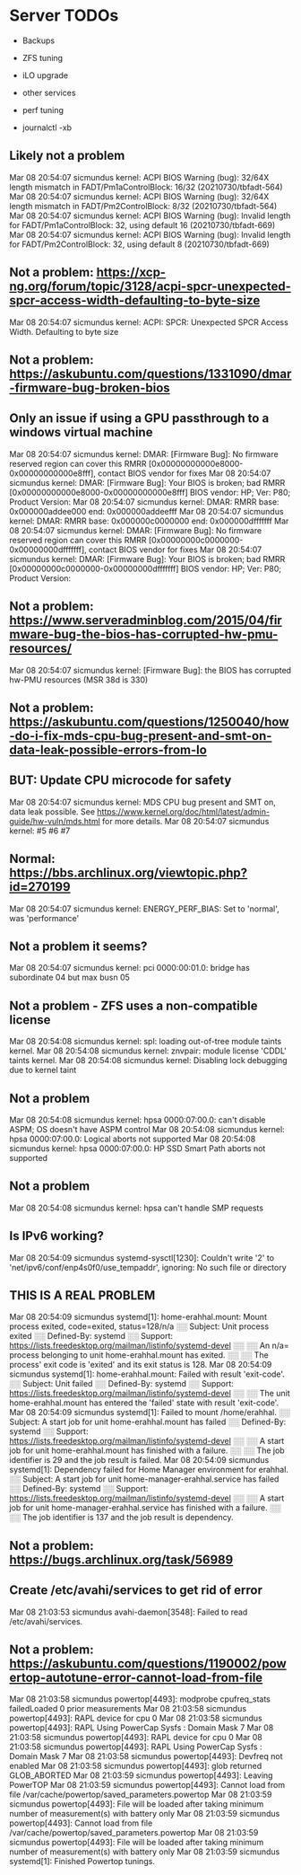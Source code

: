Server TODOs
============

* Backups

* ZFS tuning

* iLO upgrade

* other services

* perf tuning

* journalctl -xb

## Likely not a problem
Mar 08 20:54:07 sicmundus kernel: ACPI BIOS Warning (bug): 32/64X length mismatch in FADT/Pm1aControlBlock: 16/32 (20210730/tbfadt-564)
Mar 08 20:54:07 sicmundus kernel: ACPI BIOS Warning (bug): 32/64X length mismatch in FADT/Pm2ControlBlock: 8/32 (20210730/tbfadt-564)
Mar 08 20:54:07 sicmundus kernel: ACPI BIOS Warning (bug): Invalid length for FADT/Pm1aControlBlock: 32, using default 16 (20210730/tbfadt-669)
Mar 08 20:54:07 sicmundus kernel: ACPI BIOS Warning (bug): Invalid length for FADT/Pm2ControlBlock: 32, using default 8 (20210730/tbfadt-669)

## Not a problem: https://xcp-ng.org/forum/topic/3128/acpi-spcr-unexpected-spcr-access-width-defaulting-to-byte-size
Mar 08 20:54:07 sicmundus kernel: ACPI: SPCR: Unexpected SPCR Access Width.  Defaulting to byte size

## Not a problem: https://askubuntu.com/questions/1331090/dmar-firmware-bug-broken-bios
## Only an issue if using a GPU passthrough to a windows virtual machine
Mar 08 20:54:07 sicmundus kernel: DMAR: [Firmware Bug]: No firmware reserved region can cover this RMRR [0x00000000000e8000-0x00000000000e8fff], contact BIOS vendor for fixes
Mar 08 20:54:07 sicmundus kernel: DMAR: [Firmware Bug]: Your BIOS is broken; bad RMRR [0x00000000000e8000-0x00000000000e8fff]
                                  BIOS vendor: HP; Ver: P80; Product Version:
Mar 08 20:54:07 sicmundus kernel: DMAR: RMRR base: 0x000000addee000 end: 0x000000addeefff
Mar 08 20:54:07 sicmundus kernel: DMAR: RMRR base: 0x000000c0000000 end: 0x000000dfffffff
Mar 08 20:54:07 sicmundus kernel: DMAR: [Firmware Bug]: No firmware reserved region can cover this RMRR [0x00000000c0000000-0x00000000dfffffff], contact BIOS vendor for fixes
Mar 08 20:54:07 sicmundus kernel: DMAR: [Firmware Bug]: Your BIOS is broken; bad RMRR [0x00000000c0000000-0x00000000dfffffff]
                                  BIOS vendor: HP; Ver: P80; Product Version:

## Not a problem: https://www.serveradminblog.com/2015/04/firmware-bug-the-bios-has-corrupted-hw-pmu-resources/
Mar 08 20:54:07 sicmundus kernel: [Firmware Bug]: the BIOS has corrupted hw-PMU resources (MSR 38d is 330)

## Not a problem: https://askubuntu.com/questions/1250040/how-do-i-fix-mds-cpu-bug-present-and-smt-on-data-leak-possible-errors-from-lo
## BUT: Update CPU microcode for safety
Mar 08 20:54:07 sicmundus kernel: MDS CPU bug present and SMT on, data leak possible. See https://www.kernel.org/doc/html/latest/admin-guide/hw-vuln/mds.html for more details.
Mar 08 20:54:07 sicmundus kernel:   #5  #6  #7

## Normal: https://bbs.archlinux.org/viewtopic.php?id=270199
Mar 08 20:54:07 sicmundus kernel: ENERGY_PERF_BIAS: Set to 'normal', was 'performance'

## Not a problem it seems?
Mar 08 20:54:07 sicmundus kernel: pci 0000:00:01.0: bridge has subordinate 04 but max busn 05

## Not a problem - ZFS uses a non-compatible license
Mar 08 20:54:08 sicmundus kernel: spl: loading out-of-tree module taints kernel.
Mar 08 20:54:08 sicmundus kernel: znvpair: module license 'CDDL' taints kernel.
Mar 08 20:54:08 sicmundus kernel: Disabling lock debugging due to kernel taint

## Not a problem
Mar 08 20:54:08 sicmundus kernel: hpsa 0000:07:00.0: can't disable ASPM; OS doesn't have ASPM control
Mar 08 20:54:08 sicmundus kernel: hpsa 0000:07:00.0: Logical aborts not supported
Mar 08 20:54:08 sicmundus kernel: hpsa 0000:07:00.0: HP SSD Smart Path aborts not supported

## Not a problem
Mar 08 20:54:08 sicmundus kernel: hpsa can't handle SMP requests

## Is IPv6 working?
Mar 08 20:54:09 sicmundus systemd-sysctl[1230]: Couldn't write '2' to 'net/ipv6/conf/enp4s0f0/use_tempaddr', ignoring: No such file or directory

## THIS IS A REAL PROBLEM
Mar 08 20:54:09 sicmundus systemd[1]: home-erahhal.mount: Mount process exited, code=exited, status=128/n/a
░░ Subject: Unit process exited
░░ Defined-By: systemd
░░ Support: https://lists.freedesktop.org/mailman/listinfo/systemd-devel
░░
░░ An n/a= process belonging to unit home-erahhal.mount has exited.
░░
░░ The process' exit code is 'exited' and its exit status is 128.
Mar 08 20:54:09 sicmundus systemd[1]: home-erahhal.mount: Failed with result 'exit-code'.
░░ Subject: Unit failed
░░ Defined-By: systemd
░░ Support: https://lists.freedesktop.org/mailman/listinfo/systemd-devel
░░
░░ The unit home-erahhal.mount has entered the 'failed' state with result 'exit-code'.
Mar 08 20:54:09 sicmundus systemd[1]: Failed to mount /home/erahhal.
░░ Subject: A start job for unit home-erahhal.mount has failed
░░ Defined-By: systemd
░░ Support: https://lists.freedesktop.org/mailman/listinfo/systemd-devel
░░
░░ A start job for unit home-erahhal.mount has finished with a failure.
░░
░░ The job identifier is 29 and the job result is failed.
Mar 08 20:54:09 sicmundus systemd[1]: Dependency failed for Home Manager environment for erahhal.
░░ Subject: A start job for unit home-manager-erahhal.service has failed
░░ Defined-By: systemd
░░ Support: https://lists.freedesktop.org/mailman/listinfo/systemd-devel
░░
░░ A start job for unit home-manager-erahhal.service has finished with a failure.
░░
░░ The job identifier is 137 and the job result is dependency.

## Not a problem: https://bugs.archlinux.org/task/56989
## Create /etc/avahi/services to get rid of error
Mar 08 21:03:53 sicmundus avahi-daemon[3548]: Failed to read /etc/avahi/services.

## Not a problem: https://askubuntu.com/questions/1190002/powertop-autotune-error-cannot-load-from-file
Mar 08 21:03:58 sicmundus powertop[4493]: modprobe cpufreq_stats failedLoaded 0 prior measurements
Mar 08 21:03:58 sicmundus powertop[4493]: RAPL device for cpu 0
Mar 08 21:03:58 sicmundus powertop[4493]: RAPL Using PowerCap Sysfs : Domain Mask 7
Mar 08 21:03:58 sicmundus powertop[4493]: RAPL device for cpu 0
Mar 08 21:03:58 sicmundus powertop[4493]: RAPL Using PowerCap Sysfs : Domain Mask 7
Mar 08 21:03:58 sicmundus powertop[4493]: Devfreq not enabled
Mar 08 21:03:58 sicmundus powertop[4493]: glob returned GLOB_ABORTED
Mar 08 21:03:59 sicmundus powertop[4493]: Leaving PowerTOP
Mar 08 21:03:59 sicmundus powertop[4493]: Cannot load from file /var/cache/powertop/saved_parameters.powertop
Mar 08 21:03:59 sicmundus powertop[4493]: File will be loaded after taking minimum number of measurement(s) with battery only
Mar 08 21:03:59 sicmundus powertop[4493]: Cannot load from file /var/cache/powertop/saved_parameters.powertop
Mar 08 21:03:59 sicmundus powertop[4493]: File will be loaded after taking minimum number of measurement(s) with battery only
Mar 08 21:03:59 sicmundus systemd[1]: Finished Powertop tunings.
